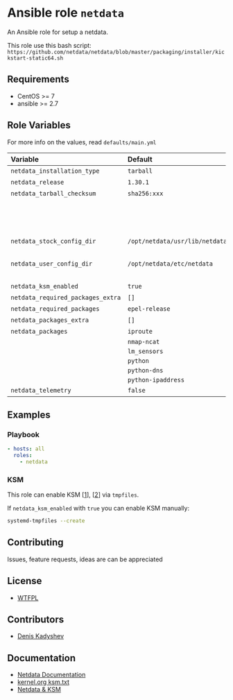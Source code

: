 # Ansible role `netdata`

An Ansible role for setup a netdata.

This role use this bash script: `https://github.com/netdata/netdata/blob/master/packaging/installer/kickstart-static64.sh`

## Requirements

- CentOS >= 7
- ansible >= 2.7

## Role Variables

For more info on the values, read `defaults/main.yml`

| Variable   | Default | Comments (type)  |
| :---       | :---    | :---             |
| `netdata_installation_type` | `tarball` | `tarball` or `package` |
| `netdata_release` | `1.30.1` | Type: string |
| `netdata_tarball_checksum` | `sha256:xxx` | Type: string |
| | | Is required for `tarball` installation type |
| | | Can be obtained by command: `curl -sL https://github.com/netdata/netdata/releases/download/v1.30.1/sha256sums.txt \| grep gz.run` |
| `netdata_stock_config_dir` | `/opt/netdata/usr/lib/netdata/conf.d` | For tarball: `/opt/netdata/usr/lib/netdata/conf.d` |
| | | For package: `/usr/lib64/netdata/conf.d` |
| `netdata_user_config_dir` | `/opt/netdata/etc/netdata` | For tarball: `/opt/netdata/etc/netdata` |
| | | For package: `/etc/netdata`
| `netdata_ksm_enabled` | `true` | Type: bool |
| `netdata_required_packages_extra` | `[]` | Type: list |
| `netdata_required_packages` | `epel-release` | Type: list |
| `netdata_packages_extra` | `[]` | Type: list |
| `netdata_packages` | `iproute` | Type: list |
|                    | `nmap-ncat` | |
|                    | `lm_sensors` | |
|                    | `python` | |
|                    | `python-dns` | |
|                    | `python-ipaddress` | |
| `netdata_telemetry` | `false` | Type: bool |

## Examples

### Playbook

```yml
- hosts: all
  roles:
    - netdata
```

### KSM

This role can enable KSM [[1]], [[2]] via `tmpfiles`.

If `netdata_ksm_enabled` with `true` you can enable KSM manually:

```bash
systemd-tmpfiles --create
```

## Contributing

Issues, feature requests, ideas are can be appreciated

## License

- [WTFPL](http://www.wtfpl.net/)

## Contributors

- [Denis Kadyshev](https://github.com/metajiji/)

## Documentation

- [Netdata Documentation](https://docs.netdata.cloud/)
- [kernel.org ksm.txt][1]
- [Netdata & KSM][2]

[1]: https://www.kernel.org/doc/Documentation/vm/ksm.txt
[2]: https://docs.netdata.cloud/database/#ksm
